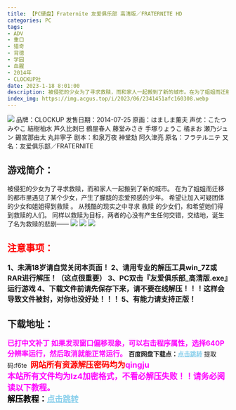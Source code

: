```yaml
---
title: 【PC硬盘】Fraternite 友爱俱乐部 高清版／FRATERNITE HD
categories: PC
tags:
- ADV
- 重口
- 猎奇
- 背德
- 学园
- 血腥
- 2014年
- CLOCKUP社
date: 2023-1-18 8:01:00
description: 被侵犯的少女为了寻求救赎，而和家人一起搬到了新的城市。在为了姐姐而迁移的都市里遇见了某个少女，产生了朦胧的恋爱预感的少年。希望让加入可疑团体的少女和姐姐得到救赎 。从残酷的现实之中寻求 救赎 的少女们，和希望她们得到救赎的人们。同样以救赎为目标，两者的心没有产生任何交错，交结地，诞生了名为救赎的悲剧——
index_img: https://img.acgus.top/i/2023/06/2341451afc160308.webp
---
```

![](https://img.acgus.top/i/2023/06/2341451afc160308.webp)
品牌：CLOCKUP
发售日期：2014-07-25
原画：はましま薫夫
声优：こたつみやこ 結樹柚水 芦久比剥巳 鶴屋春人 藤堂みさき 手塚りょうこ 橘まお 瀬乃ジュン 錫宮那由太 丸井寧子
剧本：和泉万夜 神堂劾 阿久津亮
原名：フラテルニテ
又名：友爱俱乐部／FRATERNITE

## 游戏简介：
被侵犯的少女为了寻求救赎，而和家人一起搬到了新的城市。
在为了姐姐而迁移的都市里遇见了某个少女，产生了朦胧的恋爱预感的少年。
希望让加入可疑团体的少女和姐姐得到救赎 。
从残酷的现实之中寻求 救赎 的少女们，和希望她们得到救赎的人们。
同样以救赎为目标，两者的心没有产生任何交错，交结地，诞生了名为救赎的悲剧——
![](https://img.acgus.top/i/2023/06/f46de52202160330.webp)
![](https://img.acgus.top/i/2023/06/c85aa32f22160352.webp)
![](https://img.acgus.top/i/2023/06/d1e9517f68160409.webp)





## <font color=#FF0000 >注意事项：</font>
<font size=3><b>1、未满18岁请自觉关闭本页面！
2、请用专业的解压工具win_7Z或RAR进行解压！（这点很重要）
3、PC双击『友爱俱乐部_高清版.exe』运行游戏
4、下载文件前请先保存下来，请不要在线解压！！！这样会导致文件被封，对你也没好处！！！
5、有能力请支持正版！</b></font>

## 下载地址：
<font color=#FF00FF size=3><b>已打中文补丁</b></font>
<font color=#FF00FF size=3>**如果发现窗口偏移现象，可以右击程序属性，选择640P分辨率运行，然后取消就能正常运行。**</font>
<b>百度网盘下载点：</b><a href="https://pan.baidu.com/s/1wXYYZRo20yk3CLtPTkUBvA?pwd=f6te" style="color: #87CEEB;"><b>点击跳转</b></a> 提取码:f6te
<a style="padding: 0" href="https://post.qingju.org/AD/"><img style="max-width:100%" src="https://img.acgus.top/i/2024/07/478f689b8021d8d499ab43d21acf137a.gif" alt=""></a>
<b><font color=#FF0000 size=4>网站所有资源解压密码均为</b></font><b><font color=#FF00FF size=4>qingju</font><font color=#FF0000 ></font></b><br><b><font color=#FF00FF size=4>本站所有文件均为lz4加密格式，不看必解压失败！！请务必阅读以下教程。</b></font><br><b><font color=#000 size=4>解压教程：</b><a href="https://post.qingju.org/tutorial/000/" style="color: #87CEEB;"><b>点击跳转</b></a>

